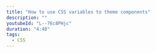 ```yaml
---
title: "How to use CSS variables to theme components"
description: ""
youtubeId: "L--76c8PHjc"
duration: "4:48"
tags:
  - CSS
---
```

